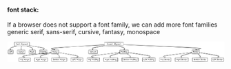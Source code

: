 #### font stack:

If a browser does not support a font family, we can add more font families generic serif, sans-serif, cursive, fantasy, monospace

<img src="./assets/alignment.png">

